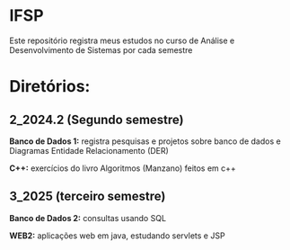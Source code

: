 # IFSP 
Este repositório registra meus estudos no curso de Análise e Desenvolvimento de Sistemas por cada semestre

# Diretórios:
## 2_2024.2 (Segundo semestre)
__Banco de Dados 1:__ registra pesquisas e projetos sobre banco de dados e Diagramas Entidade Relacionamento (DER)

__C++:__ exercícios do livro Algoritmos (Manzano) feitos em c++


## 3_2025 (terceiro semestre) 
__Banco de Dados 2:__ consultas usando SQL

__WEB2:__ aplicações web em java, estudando servlets e JSP
